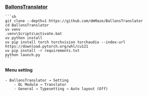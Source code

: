 ### [BallonsTranslator](https://github.com/dmMaze/BallonsTranslator)

````{tab} From source
```sh
git clone --depth=1 https://github.com/dmMaze/BallonsTranslator
cd BallonsTranslator
uv venv
.venv\Scripts\activate.bat
uv python install 
uv pip install torch torchvision torchaudio --index-url https://download.pytorch.org/whl/cu121
uv pip install -r requirements.txt
python launch.py
```
````

#### Menu setting

```
- BallonsTranslator → Setting
	- DL Module → Translator
	- General → Typesetting → Auto layout (Off)
```
